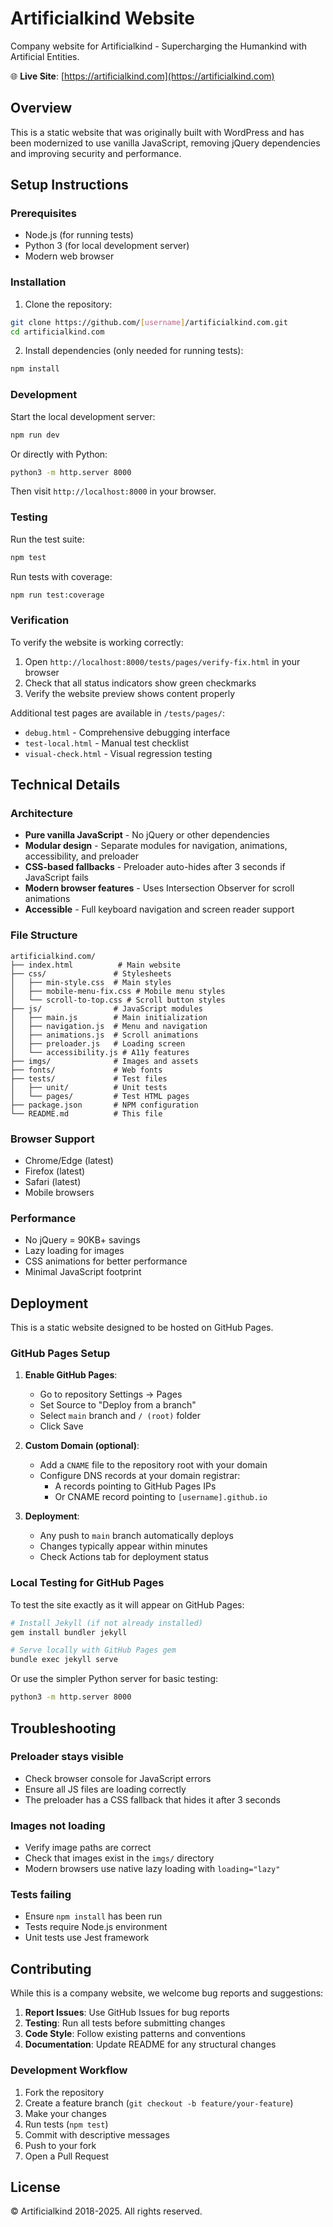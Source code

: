 # Artificialkind Website

Company website for Artificialkind - Supercharging the Humankind with Artificial Entities.

🌐 **Live Site**: [https://artificialkind.com](https://artificialkind.com)

## Overview

This is a static website that was originally built with WordPress and has been modernized to use vanilla JavaScript, removing jQuery dependencies and improving security and performance.

## Setup Instructions

### Prerequisites
- Node.js (for running tests)
- Python 3 (for local development server)
- Modern web browser

### Installation

1. Clone the repository:
```bash
git clone https://github.com/[username]/artificialkind.com.git
cd artificialkind.com
```

2. Install dependencies (only needed for running tests):
```bash
npm install
```

### Development

Start the local development server:
```bash
npm run dev
```

Or directly with Python:
```bash
python3 -m http.server 8000
```

Then visit `http://localhost:8000` in your browser.

### Testing

Run the test suite:
```bash
npm test
```

Run tests with coverage:
```bash
npm run test:coverage
```

### Verification

To verify the website is working correctly:
1. Open `http://localhost:8000/tests/pages/verify-fix.html` in your browser
2. Check that all status indicators show green checkmarks
3. Verify the website preview shows content properly

Additional test pages are available in `/tests/pages/`:
- `debug.html` - Comprehensive debugging interface
- `test-local.html` - Manual test checklist
- `visual-check.html` - Visual regression testing

## Technical Details

### Architecture
- **Pure vanilla JavaScript** - No jQuery or other dependencies
- **Modular design** - Separate modules for navigation, animations, accessibility, and preloader
- **CSS-based fallbacks** - Preloader auto-hides after 3 seconds if JavaScript fails
- **Modern browser features** - Uses Intersection Observer for scroll animations
- **Accessible** - Full keyboard navigation and screen reader support

### File Structure
```
artificialkind.com/
├── index.html          # Main website
├── css/               # Stylesheets
│   ├── min-style.css  # Main styles
│   ├── mobile-menu-fix.css # Mobile menu styles
│   └── scroll-to-top.css # Scroll button styles
├── js/                # JavaScript modules
│   ├── main.js        # Main initialization
│   ├── navigation.js  # Menu and navigation
│   ├── animations.js  # Scroll animations
│   ├── preloader.js   # Loading screen
│   └── accessibility.js # A11y features
├── imgs/              # Images and assets
├── fonts/             # Web fonts
├── tests/             # Test files
│   ├── unit/          # Unit tests
│   └── pages/         # Test HTML pages
├── package.json       # NPM configuration
└── README.md          # This file
```

### Browser Support
- Chrome/Edge (latest)
- Firefox (latest)
- Safari (latest)
- Mobile browsers

### Performance
- No jQuery = 90KB+ savings
- Lazy loading for images
- CSS animations for better performance
- Minimal JavaScript footprint

## Deployment

This is a static website designed to be hosted on GitHub Pages.

### GitHub Pages Setup

1. **Enable GitHub Pages**:
   - Go to repository Settings → Pages
   - Set Source to "Deploy from a branch"
   - Select `main` branch and `/ (root)` folder
   - Click Save

2. **Custom Domain (optional)**:
   - Add a `CNAME` file to the repository root with your domain
   - Configure DNS records at your domain registrar:
     - A records pointing to GitHub Pages IPs
     - Or CNAME record pointing to `[username].github.io`

3. **Deployment**:
   - Any push to `main` branch automatically deploys
   - Changes typically appear within minutes
   - Check Actions tab for deployment status

### Local Testing for GitHub Pages

To test the site exactly as it will appear on GitHub Pages:
```bash
# Install Jekyll (if not already installed)
gem install bundler jekyll

# Serve locally with GitHub Pages gem
bundle exec jekyll serve
```

Or use the simpler Python server for basic testing:
```bash
python3 -m http.server 8000
```

## Troubleshooting

### Preloader stays visible
- Check browser console for JavaScript errors
- Ensure all JS files are loading correctly
- The preloader has a CSS fallback that hides it after 3 seconds

### Images not loading
- Verify image paths are correct
- Check that images exist in the `imgs/` directory
- Modern browsers use native lazy loading with `loading="lazy"`

### Tests failing
- Ensure `npm install` has been run
- Tests require Node.js environment
- Unit tests use Jest framework

## Contributing

While this is a company website, we welcome bug reports and suggestions:

1. **Report Issues**: Use GitHub Issues for bug reports
2. **Testing**: Run all tests before submitting changes
3. **Code Style**: Follow existing patterns and conventions
4. **Documentation**: Update README for any structural changes

### Development Workflow

1. Fork the repository
2. Create a feature branch (`git checkout -b feature/your-feature`)
3. Make your changes
4. Run tests (`npm test`)
5. Commit with descriptive messages
6. Push to your fork
7. Open a Pull Request

## License

© Artificialkind 2018-2025. All rights reserved.